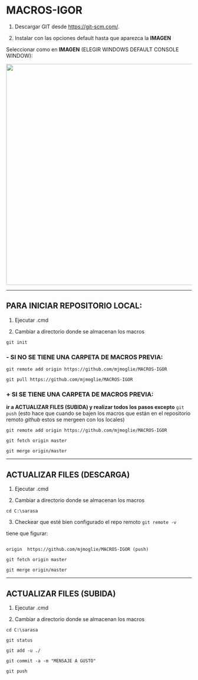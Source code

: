 MACROS-IGOR
===========

1. Descargar GIT desde https://git-scm.com/.

2. Instalar con las opciones default hasta que aparezca la __IMAGEN__

Seleccionar como en __IMAGEN__ (ELEGIR WINDOWS DEFAULT CONSOLE WINDOW): 

<img src=https://github.com/mjmoglie/MACROS-IGOR/blob/master/IMAGENES/3f03e277-1d72-407b-869a-0c7f22fcfb85.jpg width="600">

***

## PARA INICIAR REPOSITORIO LOCAL:

1. Ejecutar .cmd

2. Cambiar a directorio donde se almacenan los macros

`git init`

### - SI NO SE TIENE UNA CARPETA DE MACROS PREVIA:

`git remote add origin https://github.com/mjmoglie/MACROS-IGOR`

`git pull https://github.com/mjmoglie/MACROS-IGOR`

### + SI SE TIENE UNA CARPETA DE MACROS PREVIA:

**ir a ACTUALIZAR FILES (SUBIDA) y realizar todos los pasos excepto** `git push`
(esto hace que cuando se bajen los macros que están en el repositorio remoto *github* estos se mergeen con los locales)

`git remote add origin https://github.com/mjmoglie/MACROS-IGOR`

`git fetch origin master`

`git merge origin/master`

***

## ACTUALIZAR FILES (DESCARGA)

1. Ejecutar .cmd

2. Cambiar a directorio donde se almacenan los macros

`cd C:\sarasa`

3. Checkear que esté bien configurado el repo remoto
 `git remote -v`
 
 tiene que figurar:
```origin  https://github.com/mjmoglie/MACROS-IGOR (fetch)

origin  https://github.com/mjmoglie/MACROS-IGOR (push)
```

`git fetch origin master`

`git merge origin/master`

***

## ACTUALIZAR FILES (SUBIDA)

1. Ejecutar .cmd

2. Cambiar a directorio donde se almacenan los macros

`cd C:\sarasa`

`git status`

`git add -u ./`

`git commit -a -m "MENSAJE A GUSTO"`

`git push`
